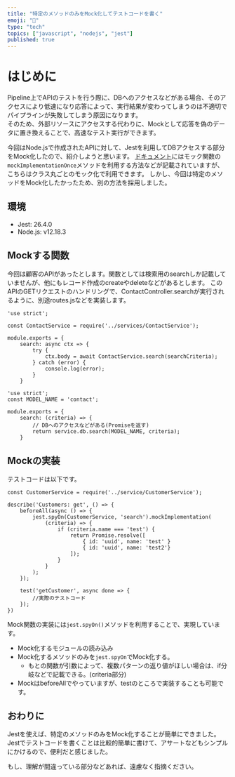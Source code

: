 ```yaml
---
title: "特定のメソッドのみをMock化してテストコードを書く"
emoji: "🤔"
type: "tech"
topics: ["javascript", "nodejs", "jest"]
published: true
---
```


# はじめに

Pipeline上でAPIのテストを行う際に、DBへのアクセスなどがある場合、そのアクセスにより低速になり応答によって、実行結果が変わってしまうのは不適切でパイプラインが失敗してしまう原因になります。  
そのため、外部リソースにアクセスする代わりに、Mockとして応答を偽のデータに置き換えることで、高速なテスト実行ができます。  

今回はNode.jsで作成されたAPIに対して、Jestを利用してDBアクセスする部分をMock化したので、紹介しようと思います。
[ドキュメント](https://jestjs.io/docs/ja/mock-functions)にはモック関数の`mockImplementationOnce`メソッドを利用する方法などが記載されていますが、こちらはクラス丸ごとのモック化で利用できます。
しかし、今回は特定のメソッドをMock化したかったため、別の方法を採用しました。

## 環境

- Jest: 26.4.0
- Node.js: v12.18.3

## Mockする関数

今回は顧客のAPIがあったとします。関数としては検索用のsearchしか記載していませんが、他にもレコード作成のcreateやdeleteなどがあるとします。
このAPIのGETリクエストのハンドリングで、ContactController.searchが実行されるように、別途routes.jsなどを実装します。

```js: CustomerController.js
'use strict';

const ContactService = require('../services/ContactService');

module.exports = {
    search: async ctx => {
        try {
            ctx.body = await ContactService.search(searchCriteria);
        } catch (error) {
            console.log(error);
        }
    }
```

```js: CustomerService.js
'use strict';
const MODEL_NAME = 'contact';

module.exports = {
    search: (criteria) => {
        // DBへのアクセスなどがある(Promiseを返す)
        return service.db.search(MODEL_NAME, criteria);
    }
```

## Mockの実装

テストコードは以下です。

```js: index.test.js
const CustomerService = require('../service/CustomerService');

describe('Customers: get', () => {
    beforeAll(async () => {
        jest.spyOn(CustomerService, 'search').mockImplementation(
            (criteria) => {
                if (criteria.name === 'test') {
                    return Promise.resolve([
                        { id: 'uuid', name: 'test' }
                        { id: 'uuid', name: 'test2'}
                    ]);
                }
            }
        );
    });

    test('getCustomer', async done => {
        //実際のテストコード
    });
})
```

Mock関数の実装には`jest.spyOn()`メソッドを利用することで、実現しています。  

- Mock化するモジュールの読み込み
- Mock化するメソッドのみを`jest.spyOn`でMock化する。
    - もとの関数が引数によって、複数パターンの返り値がほしい場合は、if分岐などで記載できる。(criteria部分)
- MockはbeforeAllでやっていますが、testのところで実装することも可能です。

## おわりに

Jestを使えば、特定のメソッドのみをMock化することが簡単にできました。Jestでテストコードを書くことは比較的簡単に書けて、アサートなどもシンプルにかけるので、便利だと感じました。  

もし、理解が間違っている部分などあれば、遠慮なく指摘ください。